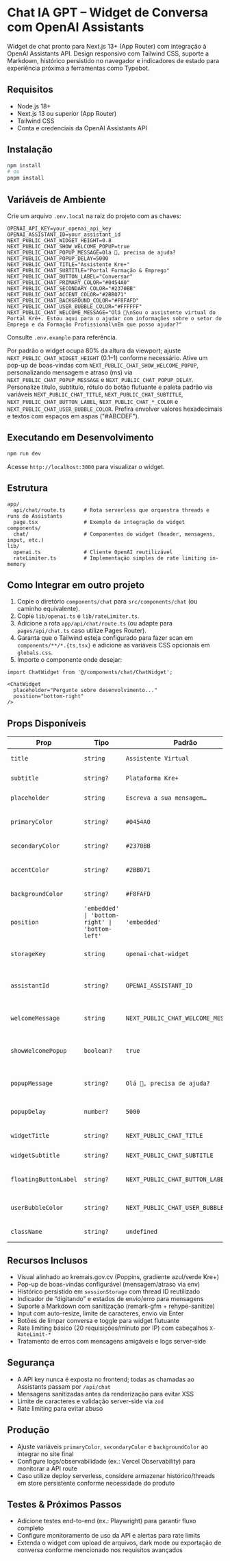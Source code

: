 # Chat IA GPT – Widget de Conversa com OpenAI Assistants

Widget de chat pronto para Next.js 13+ (App Router) com integração à OpenAI Assistants API. Design responsivo com Tailwind CSS, suporte a Markdown, histórico persistido no navegador e indicadores de estado para experiência próxima a ferramentas como Typebot.

## Requisitos
- Node.js 18+
- Next.js 13 ou superior (App Router)
- Tailwind CSS
- Conta e credenciais da OpenAI Assistants API

## Instalação
```bash
npm install
# ou
pnpm install
```

## Variáveis de Ambiente
Crie um arquivo `.env.local` na raiz do projeto com as chaves:
```
OPENAI_API_KEY=your_openai_api_key
OPENAI_ASSISTANT_ID=your_assistant_id
NEXT_PUBLIC_CHAT_WIDGET_HEIGHT=0.8
NEXT_PUBLIC_CHAT_SHOW_WELCOME_POPUP=true
NEXT_PUBLIC_CHAT_POPUP_MESSAGE=Olá 👋, precisa de ajuda?
NEXT_PUBLIC_CHAT_POPUP_DELAY=5000
NEXT_PUBLIC_CHAT_TITLE="Assistente Kre+"
NEXT_PUBLIC_CHAT_SUBTITLE="Portal Formação & Emprego"
NEXT_PUBLIC_CHAT_BUTTON_LABEL="Conversar"
NEXT_PUBLIC_CHAT_PRIMARY_COLOR="#0454A0"
NEXT_PUBLIC_CHAT_SECONDARY_COLOR="#2370BB"
NEXT_PUBLIC_CHAT_ACCENT_COLOR="#2BB071"
NEXT_PUBLIC_CHAT_BACKGROUND_COLOR="#F8FAFD"
NEXT_PUBLIC_CHAT_USER_BUBBLE_COLOR="#FFFFFF"
NEXT_PUBLIC_CHAT_WELCOME_MESSAGE="Olá 👋\nSou o assistente virtual do Portal Krê+. Estou aqui para o ajudar com informações sobre o setor do Emprego e da Formação Profissional\nEm que posso ajudar?"
```
Consulte `.env.example` para referência.

Por padrão o widget ocupa 80% da altura da viewport; ajuste `NEXT_PUBLIC_CHAT_WIDGET_HEIGHT` (0.1–1) conforme necessário.
Ative um pop-up de boas-vindas com `NEXT_PUBLIC_CHAT_SHOW_WELCOME_POPUP`, personalizando mensagem e atraso (ms) via `NEXT_PUBLIC_CHAT_POPUP_MESSAGE` e `NEXT_PUBLIC_CHAT_POPUP_DELAY`.
Personalize título, subtítulo, rótulo do botão flutuante e paleta padrão via variáveis `NEXT_PUBLIC_CHAT_TITLE`, `NEXT_PUBLIC_CHAT_SUBTITLE`, `NEXT_PUBLIC_CHAT_BUTTON_LABEL`, `NEXT_PUBLIC_CHAT_*_COLOR` e `NEXT_PUBLIC_CHAT_USER_BUBBLE_COLOR`. Prefira envolver valores hexadecimais e textos com espaços em aspas ("#ABCDEF").

## Executando em Desenvolvimento
```bash
npm run dev
```
Acesse `http://localhost:3000` para visualizar o widget.

## Estrutura
```
app/
  api/chat/route.ts      # Rota serverless que orquestra threads e runs do Assistants
  page.tsx               # Exemplo de integração do widget
components/
  chat/                  # Componentes do widget (header, mensagens, input, etc.)
lib/
  openai.ts              # Cliente OpenAI reutilizável
  rateLimiter.ts         # Implementação simples de rate limiting in-memory
```

## Como Integrar em outro projeto
1. Copie o diretório `components/chat` para `src/components/chat` (ou caminho equivalente).
2. Copie `lib/openai.ts` e `lib/rateLimiter.ts`.
3. Adicione a rota `app/api/chat/route.ts` (ou adapte para `pages/api/chat.ts` caso utilize Pages Router).
4. Garanta que o Tailwind esteja configurado para fazer scan em `components/**/*.{ts,tsx}` e adicione as variáveis CSS opcionais em `globals.css`.
5. Importe o componente onde desejar:

```tsx
import ChatWidget from '@/components/chat/ChatWidget';

<ChatWidget
  placeholder="Pergunte sobre desenvolvimento..."
  position="bottom-right"
/>
```

## Props Disponíveis
| Prop | Tipo | Padrão | Descrição |
| --- | --- | --- | --- |
| `title` | `string` | `Assistente Virtual` | Título exibido no cabeçalho |
| `subtitle` | `string?` | `Plataforma Kre+` | Subtítulo opcional |
| `placeholder` | `string` | `Escreva a sua mensagem…` | Placeholder do campo de input |
| `primaryColor` | `string?` | `#0454A0` | Cor principal (gradient azul, cabeçalho) |
| `secondaryColor` | `string?` | `#2370BB` | Cor secundária do gradiente |
| `accentColor` | `string?` | `#2BB071` | Cor de destaque (botão enviar/flutuante) |
| `backgroundColor` | `string?` | `#F8FAFD` | Cor de fundo do widget |
| `position` | `'embedded' \| 'bottom-right' \| 'bottom-left'` | `'embedded'` | Define se o widget será flutuante ou inline |
| `storageKey` | `string` | `openai-chat-widget` | Prefixo usado no `sessionStorage` |
| `assistantId` | `string?` | `OPENAI_ASSISTANT_ID` | Permite sobrescrever o assistant via prop |
| `welcomeMessage` | `string` | `NEXT_PUBLIC_CHAT_WELCOME_MESSAGE` | Mensagem inicial exibida pelo agente |
| `showWelcomePopup` | `boolean?` | `true` | Controla exibição do pop-up de boas-vindas |
| `popupMessage` | `string?` | `Olá 👋, precisa de ajuda?` | Mensagem exibida no pop-up configurável |
| `popupDelay` | `number?` | `5000` | Atraso em ms para mostrar o pop-up |
| `widgetTitle` | `string?` | `NEXT_PUBLIC_CHAT_TITLE` | Sobrepõe título vindo do env |
| `widgetSubtitle` | `string?` | `NEXT_PUBLIC_CHAT_SUBTITLE` | Sobrepõe subtítulo do env |
| `floatingButtonLabel` | `string?` | `NEXT_PUBLIC_CHAT_BUTTON_LABEL` | Texto opcional ao lado do ícone flutuante |
| `userBubbleColor` | `string?` | `NEXT_PUBLIC_CHAT_USER_BUBBLE_COLOR` | Cor do balão/ícone do usuário |
| `className` | `string?` | `undefined` | Classe extra para estilização |

## Recursos Inclusos
- Visual alinhado ao kremais.gov.cv (Poppins, gradiente azul/verde Kre+)
- Pop-up de boas-vindas configurável (mensagem/atraso via env)
- Histórico persistido em `sessionStorage` com thread ID reutilizado
- Indicador de “digitando” e estados de envio/erro para mensagens
- Suporte a Markdown com sanitização (remark-gfm + rehype-sanitize)
- Input com auto-resize, limite de caracteres, envio via Enter
- Botões de limpar conversa e toggle para widget flutuante
- Rate limiting básico (20 requisições/minuto por IP) com cabeçalhos `X-RateLimit-*`
- Tratamento de erros com mensagens amigáveis e logs server-side

## Segurança
- A API key nunca é exposta no frontend; todas as chamadas ao Assistants passam por `/api/chat`
- Mensagens sanitizadas antes da renderização para evitar XSS
- Limite de caracteres e validação server-side via `zod`
- Rate limiting para evitar abuso

## Produção
- Ajuste variáveis `primaryColor`, `secondaryColor` e `backgroundColor` ao integrar no site final
- Configure logs/observabilidade (ex.: Vercel Observability) para monitorar a API route
- Caso utilize deploy serverless, considere armazenar histórico/threads em store persistente conforme necessidade do produto

## Testes & Próximos Passos
- Adicione testes end-to-end (ex.: Playwright) para garantir fluxo completo
- Configure monitoramento de uso da API e alertas para rate limits
- Extenda o widget com upload de arquivos, dark mode ou exportação de conversa conforme mencionado nos requisitos avançados
